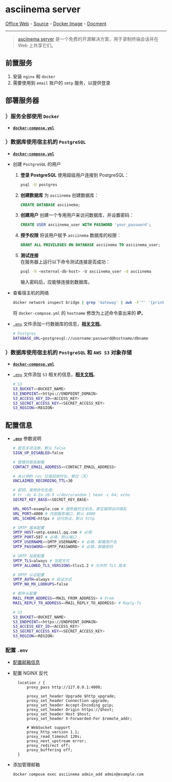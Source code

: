 # asciinema server

[Office Web][1] - [Source][2] - [Docker Image][3] - [Docment][4]

---

> [asciinema server][1] 是一个免费的开源解决方案，用于录制终端会话并在 Web 上共享它们。

[1]:https://asciinema.org/
[2]:https://github.com/asciinema/asciinema-server
[3]:https://ghcr.io/asciinema/asciinema-server
[4]:https://docs.asciinema.org/manual/server/

## 前置服务
1. 安装 `nginx` 和 `docker`
2. 需要使用到 `email` 账户的 `smtp` 服务，以提供登录

## 部署服务器

### ）服务全部使用 `Docker`

- [**`docker-compose.yml`**](docker-compose.yml)

### ）数据库使用宿主机的 `PostgreSQL`

- [**`docker-compose.yml`**](docker-compose.postgres.yml)

- 创建 `PostgreSQL` 的用户
  1. **登录 PostgreSQL**
     使用超级用户连接到 PostgreSQL：

     ```bash
     psql -U postgres
     ```

  2. **创建数据库**
     为 `asciinema` 创建数据库：

     ```sql
     CREATE DATABASE asciinema;
     ```

  3. **创建用户**
     创建一个专用用户来访问数据库，并设置密码：

     ```sql
     CREATE USER asciinema_user WITH PASSWORD 'your_password';
     ```

  4. **授予权限**
     将该用户赋予 `asciinema` 数据库的权限：

     ```sql
     GRANT ALL PRIVILEGES ON DATABASE asciinema TO asciinema_user;
     ```

  5. **测试连接**   
     在服务器上运行以下命令测试连接是否成功：

      ```bash
      psql -h <external-db-host> -U asciinema_user -d asciinema
      ```

      输入密码后，应能够连接到数据库。

- 查看宿主机的网络
  ```bash
  docker network inspect bridge | grep 'Gateway' | awk -F'"' '{print $4}'
  ```
  将 `docker-compose.yml` 的 `hostname` 修改为上述命令查出来的 **IP**。

- [`.env`](.env) 文件添加一行数据库的信息，[**相关文档**](https://docs.asciinema.org/manual/server/self-hosting/configuration/#external-postgresql-server)。
  ```sh
  # Postgres
  DATABASE_URL=postgresql://username:password@hostname/dbname
  ```

### ）数据库使用宿主机的 `PostgreSQL` 和 `AWS S3` 对象存储

- [**`docker-compose.yml`**](docker-compose.postgres-s3.yml)

- [`.env`](.env) 文件添加 `S3` 相关的信息，[**相关文档**](https://docs.asciinema.org/manual/server/self-hosting/configuration/#cloudflare-r2)。
  ```sh
  # S3
  S3_BUCKET=<BUCKET_NAME>
  S3_ENDPOINT=<https://ENDPOINT_DOMAIN>
  S3_ACCESS_KEY_ID=<ACCESS_KEY>
  S3_SECRET_ACCESS_KEY=<SECRET_ACCESS_KEY>
  S3_REGION=<REGION>
  ```

## 配置信息
- [**`.env`**](.env) 参数说明
  ```sh
  # 是否关闭注册，默认 false
  SIGN_UP_DISABLED=false

  # 管理员联系邮箱
  CONTACT_EMAIL_ADDRESS=<CONTACT_EMAIL_ADDRESS>

  # 未认领的 rec 垃圾回收时长，单位（天）
  UNCLAIMED_RECORDING_TTL=30

  # 密钥，使用命令生成: 
  # tr -dc A-Za-z0-9 </dev/urandom | head -c 64; echo
  SECRET_KEY_BASE=<SECRET_KEY_BASE>

  URL_HOST=example.com # 服务器的主机名，即互联网访问域名
  URL_PORT=4000 # 内部服务端口，默认 4000
  URL_SCHEME=https # 访问协议，默认 http

  # SMTP 基本配置
  SMTP_HOST=smtp.exmail.qq.com # 必填
  SMTP_PORT=587 # 必填，默认端口
  SMTP_USERNAME=<SMTP_USERNAME> # 必填，邮箱用户名
  SMTP_PASSWORD=<SMTP_PASSWORD> # 必填，邮箱密码

  # SMTP 加密配置
  SMTP_TLS=always # 加密方式
  SMTP_ALLOWED_TLS_VERSIONS=tlsv1.2 # 允许的 TLS 版本

  # SMTP 认证配置
  SMTP_AUTH=always # 验证方式
  SMTP_NO_MX_LOOKUPS=false

  # 邮件头配置
  MAIL_FROM_ADDRESS=<MAIL_FROM_ADDRESS> # From
  MAIL_REPLY_TO_ADDRESS=<MAIL_REPLY_TO_ADDRESS> # Reply-To

  # S3
  S3_BUCKET=<BUCKET_NAME>
  S3_ENDPOINT=<https://ENDPOINT_DOMAIN>
  S3_ACCESS_KEY_ID=<ACCESS_KEY>
  S3_SECRET_ACCESS_KEY=<SECRET_ACCESS_KEY>
  S3_REGION=<REGION>
  ```

### 配置 `.env`

- [配置邮箱信息](https://docs.asciinema.org/manual/server/self-hosting/configuration/#email)
- 配置 NGINX 反代
  ```nginx
    location / {
        proxy_pass http://127.0.0.1:4000;

        proxy_set_header Upgrade $http_upgrade;
        proxy_set_header Connection upgrade;
        proxy_set_header Accept-Encoding gzip;
        proxy_set_header Origin https://$host;
        proxy_set_header Host $host;
        proxy_set_header X-Forwarded-For $remote_addr;

        # WebSocket support
        proxy_http_version 1.1;
        proxy_read_timeout 120s;
        proxy_next_upstream error;
        proxy_redirect off;
        proxy_buffering off;
    }  
  ```

- 添加管理邮箱
  ```sh
  docker compose exec asciinema admin_add admin@example.com
  ```
  